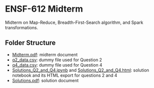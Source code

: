 # ENSF-612 Midterm

Midterm on Map-Reduce, Breadth-First-Search algorithm, and Spark transformations.

## Folder Structure

- [Midterm.pdf](Midterm.pdf): midterm document
- [q2_data.csv](q2_data.csv): dummy file used for Question 2
- [q4_data.csv](q4_data.csv): dummy file used for Question 4
- [Solutions_Q2_and_Q4.ipynb](Solutions_Q2_and_Q4.ipynb) and [Solutions_Q2_and_Q4.html](Solutions_Q2_and_Q4.html): solution notebook and its HTML export for questions 2 and 4
- [Solutions.pdf](Solutions.pdf): solution document
